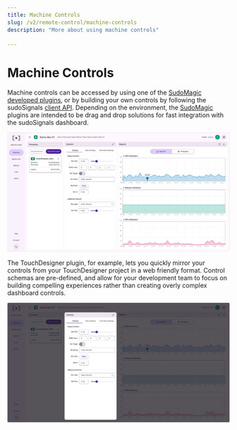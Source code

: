 ```yaml
---
title: Machine Controls
slug: /v2/remote-control/machine-controls
description: "More about using machine controls"

---
```


# Machine Controls

Machine controls can be accessed by using one of the [SudoMagic developed plugins](../../plugins), or by building your own controls by following the sudoSignals [client API](../../api). Depending on the environment, the [SudoMagic](https://www.sudomagic.com/) plugins are intended to be drag and drop solutions for fast integration with the sudoSignals dashboard. 

![Controls 001](/img/controls/v2-machine-controls-001.png)

The TouchDesigner plugin, for example, lets you quickly mirror your controls from your TouchDesigner project in a web friendly format. Control schemas are pre-defined, and allow for your development team to focus on building compelling experiences rather than creating overly complex dashboard controls.

![Controls 002](/img/controls/v2-machine-controls-002.png)
